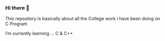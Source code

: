 ### Hi there 👋
This repository is basically about all the College work i have been doing on C Program

 I’m currently learning ... C & C++ 
